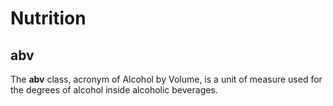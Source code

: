 # Nutrition

## abv

The **abv** class, acronym of Alcohol by Volume, is a unit of measure used for the degrees of alcohol inside alcoholic beverages.
